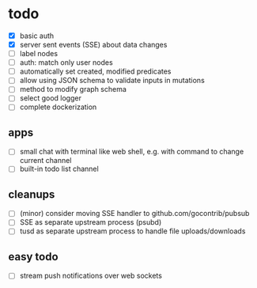 # todo

* [x] basic auth
* [x] server sent events (SSE) about data changes
* [ ] label nodes
* [ ] auth: match only user nodes
* [ ] automatically set created, modified predicates
* [ ] allow using JSON schema to validate inputs in mutations
* [ ] method to modify graph schema
* [ ] select good logger
* [ ] complete dockerization

## apps

* [ ] small chat with terminal like web shell, e.g. with command to change current channel
* [ ] built-in todo list channel

## cleanups

* [ ] (minor) consider moving SSE handler to github.com/gocontrib/pubsub
* [ ] SSE as separate upstream process (psubd)
* [ ] tusd as separate upstream process to handle file uploads/downloads

## easy todo

* [ ] stream push notifications over web sockets
